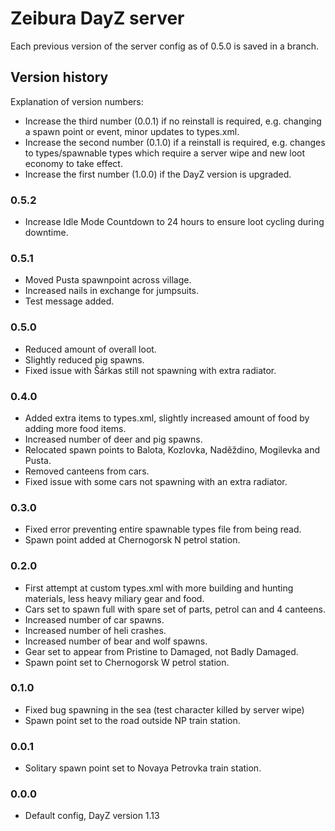 # Zeibura DayZ server

Each previous version of the server config as of 0.5.0 is saved in a branch.

## Version history

Explanation of version numbers:
- Increase the third number (0.0.1) if no reinstall is required, e.g. changing a spawn point or event, minor updates to types.xml.
- Increase the second number (0.1.0) if a reinstall is required, e.g. changes to types/spawnable types which require a server wipe and new loot economy to take effect.
- Increase the first number (1.0.0) if the DayZ version is upgraded.

### 0.5.2

- Increase Idle Mode Countdown to 24 hours to ensure loot cycling during downtime.

### 0.5.1

- Moved Pusta spawnpoint across village.
- Increased nails in exchange for jumpsuits.
- Test message added.

### 0.5.0

- Reduced amount of overall loot.
- Slightly reduced pig spawns.
- Fixed issue with Šárkas still not spawning with extra radiator.

### 0.4.0

- Added extra items to types.xml, slightly increased amount of food by adding more food items.
- Increased number of deer and pig spawns.
- Relocated spawn points to Balota, Kozlovka, Naděždino, Mogilevka and Pusta.
- Removed canteens from cars.
- Fixed issue with some cars not spawning with an extra radiator.

### 0.3.0

- Fixed error preventing entire spawnable types file from being read.
- Spawn point added at Chernogorsk N petrol station.

### 0.2.0

- First attempt at custom types.xml with more building and hunting materials, less heavy miliary gear and food.
- Cars set to spawn full with spare set of parts, petrol can and 4 canteens.
- Increased number of car spawns.
- Increased number of heli crashes.
- Increased number of bear and wolf spawns.
- Gear set to appear from Pristine to Damaged, not Badly Damaged.
- Spawn point set to Chernogorsk W petrol station.

### 0.1.0

- Fixed bug spawning in the sea (test character killed by server wipe)
- Spawn point set to the road outside NP train station.

### 0.0.1

- Solitary spawn point set to Novaya Petrovka train station.

### 0.0.0

- Default config, DayZ version 1.13
